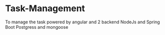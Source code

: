 # Task-Management
 To manage the task powered by angular and 2 backend NodeJs and Spring Boot Postgress and mongoose
